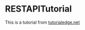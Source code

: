 # RESTAPITutorial

This is a tutorial from [tutorialedge.net](https://tutorialedge.net/courses/go-rest-api-course/)
